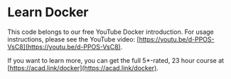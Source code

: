 # Learn Docker

This code belongs to our free YouTube Docker introduction. For usage instructions, please see the YouTube video: [https://youtu.be/d-PPOS-VsC8](https://youtu.be/d-PPOS-VsC8).

If you want to learn more, you can get the full 5*-rated, 23 hour course at [https://acad.link/docker](https://acad.link/docker).
